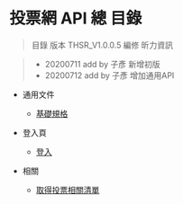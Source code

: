 # 投票網 API 總 目錄

> 目錄
> 版本 THSR_V1.0.0.5
> 編修 昕力資訊


> * 20200711 add by 子彥 新增初版
> * 20200712 add by 子彥 增加通用API



- 通用文件

  - [基礎規格](./投票網/通用)

- 登入頁
  - [登入](./投票網/登入)

- 相關
  - [取得投票相關清單](./投票網/登入/取得投票清單)  
